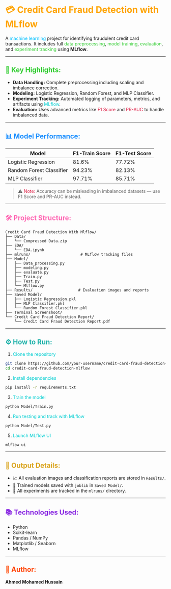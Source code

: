 # <span style="color:#FFA500;">💳 Credit Card Fraud Detection with MLflow</span>

A <span style="color:#00BFFF;">machine learning</span> project for identifying fraudulent credit card transactions. It includes full <span style="color:#32CD32;">data preprocessing</span>, <span style="color:#32CD32;">model training</span>, <span style="color:#32CD32;">evaluation</span>, and <span style="color:#32CD32;">experiment tracking</span> using **MLflow**.

---

## <span style="color:#32CD32;">🚀 Key Highlights:</span>  
- **Data Handling:** Complete preprocessing including scaling and imbalance correction.  
- **Modeling:** Logistic Regression, Random Forest, and MLP Classifier.  
- **Experiment Tracking:** Automated logging of parameters, metrics, and artifacts using <span style="color:#00CED1;">MLflow</span>.  
- **Evaluation:** Uses advanced metrics like <span style="color:#DC143C;">F1 Score</span> and <span style="color:#DC143C;">PR-AUC</span> to handle imbalanced data.

---

## <span style="color:#1E90FF;">📊 Model Performance:</span>  

| Model                   | F1-Train Score | F1-Test Score |
|------------------------|----------------|---------------|
| Logistic Regression     | 81.6%          | 77.72%        |
| Random Forest Classifier| 94.23%         | 82.13%        |
| MLP Classifier          | 97.71%         | 85.71%        |

> ⚠️ <span style="color:#DC143C;">Note:</span> Accuracy can be misleading in imbalanced datasets — use F1 Score and PR-AUC instead.

---

## <span style="color:#FF69B4;">🛠 Project Structure:</span>  
```
Credit Card Fraud Detection With Mlflow/
├── Data/
│   └── Compressed Data.zip
├── EDA/
│   └── EDA.ipynb
├── mlruns/                      # MLflow tracking files
├── Model/
│   ├── Data_processing.py
│   ├── modeling.py
│   ├── evaluate.py
│   ├── Train.py
│   ├── Test.py
│   └── Mlflow.py
├── Results/                    # Evaluation images and reports
├── Saved Model/
│   ├── Logistic Regression.pkl
│   ├── MLP Classifier.pkl
│   └── Random Forest Classifier.pkl
├── Terminal Screenshoot/
└── Credit Card Fraud Detection Report/
    └── Credit Card Fraud Detection Report.pdf
```

---

## <span style="color:#20B2AA;">⚙️ How to Run:</span>

1. <span style="color:#00CED1;">Clone the repository</span>  
```bash
git clone https://github.com/your-username/credit-card-fraud-detection-mlflow.git
cd credit-card-fraud-detection-mlflow
```

2. <span style="color:#00CED1;">Install dependencies</span>  
```bash
pip install -r requirements.txt
```

3. <span style="color:#00CED1;">Train the model</span>  
```bash
python Model/Train.py
```

4. <span style="color:#00CED1;">Run testing and track with MLflow</span>  
```bash
python Model/Test.py
```

5. <span style="color:#00CED1;">Launch MLflow UI</span>  
```bash
mlflow ui
```

---

## <span style="color:#DAA520;">📁 Output Details:</span>
- 📈 All evaluation images and classification reports are stored in `Results/`.
- 💾 Trained models saved with `joblib` in `Saved Model/`.
- 🧪 All experiments are tracked in the `mlruns/` directory.

---

## <span style="color:#8A2BE2;">📚 Technologies Used:</span>
- Python  
- Scikit-learn  
- Pandas / NumPy  
- Matplotlib / Seaborn  
- MLflow  

---

## <span style="color:#FF4500;">👤 Author:</span>  
**Ahmed Mohamed Hussain**
